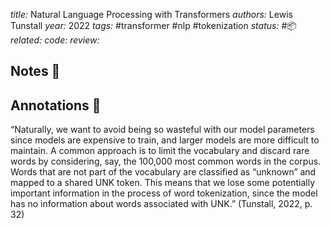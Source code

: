 *title:* Natural Language Processing with Transformers
*authors:* Lewis Tunstall
*year:* 2022
*tags:* #transformer #nlp #tokenization
*status:* #📦 
*related:*
*code:*
*review:*

## Notes 📍

## Annotations 📖

“Naturally, we want to avoid being so wasteful with our model parameters since models are expensive to train, and larger models are more difficult to maintain. A common approach is to limit the vocabulary and discard rare words by considering, say, the 100,000 most common words in the corpus. Words that are not part of the vocabulary are classified as “unknown” and mapped to a shared UNK token. This means that we lose some potentially important information in the process of word tokenization, since the model has no information about words associated with UNK.” (Tunstall, 2022, p. 32)